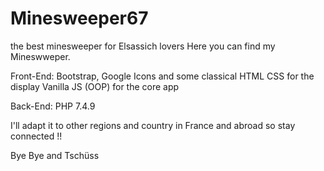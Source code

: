 # Minesweeper67
the best minesweeper for Elsassich lovers
Here you can find my Mineswweper.

Front-End:   Bootstrap, Google Icons and some classical HTML CSS for the display
             Vanilla JS (OOP) for the core app 
             
Back-End:    PHP 7.4.9

I'll adapt it to other regions and country in France and abroad so stay connected !!

Bye Bye and Tschüss
